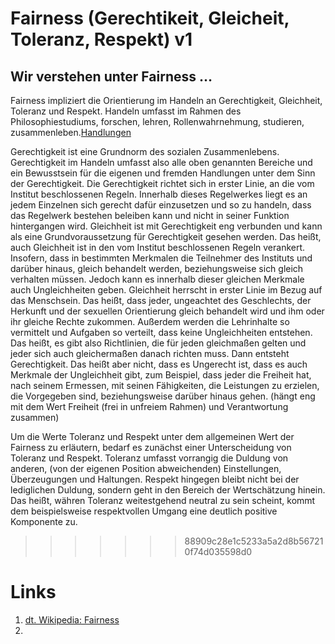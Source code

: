 <!---
   NAME - The NAME of this project is:
ethos

  FILE - The FILENAME of the current file is:
/v1.md

  CREATION - This project was CREATED on:
2017-01-28-16:15:00 UTC

  MODIFICATION - This project was last MODIFIED on:
2017-01-28-16:15:00 UTC

  VERSION - The current VERSION of this project is:
<git-commit-hash>-2017-01-28-16:15:00 UTC

  CREATOR(S) - This project was CREATED by:
Michael Czechowski, Martin Maga

  CONTACT - You can CONTACT the creator(s) or developer(s) of this project at:
E-Mail: mail@martinmaga.de

  COPYRIGHT - The COPYRIGHT holder of this project is:
COPYRIGHT (c) 2016 Martin Maga

  LICENSE - This project is LICENSED under the following license:
Martin Maga 2016 CC BY-SA 4.0 https://creativecommons.org

  SUBFILE – This is a SUBFILE! For more INFORMATION on this project go to:
/README.md
--->

# Fairness (Gerechtikeit, Gleicheit, Toleranz, Respekt) **v1**
## Wir verstehen unter Fairness …

Fairness impliziert die Orientierung im Handeln an Gerechtigkeit, Gleichheit, Toleranz und Respekt.
Handeln umfasst im Rahmen des Philosophiestudiums, forschen, lehren, Rollenwahrnehmung, studieren, zusammenleben.[Handlungen](../content/actions/)

Gerechtigkeit ist eine Grundnorm des sozialen Zusammenlebens.
Gerechtigkeit im Handeln umfasst also alle oben genannten Bereiche und ein Bewusstsein für die eigenen und fremden Handlungen unter dem Sinn der Gerechtigkeit.
Die Gerechtigkeit richtet sich in erster Linie, an die vom Institut beschlossenen Regeln. Innerhalb dieses Regelwerkes liegt es an jedem Einzelnen sich gerecht dafür einzusetzen und so zu handeln, dass das Regelwerk bestehen beleiben kann und nicht in seiner Funktion hintergangen wird.
Gleichheit ist mit Gerechtigkeit eng verbunden und kann als eine Grundvoraussetzung für Gerechtigkeit gesehen werden. Das heißt, auch Gleichheit ist in den vom Institut beschlossenen Regeln verankert. Insofern, dass in bestimmten Merkmalen die Teilnehmer des Instituts und darüber hinaus, gleich behandelt werden, beziehungsweise sich gleich verhalten müssen. Jedoch kann es innerhalb dieser gleichen Merkmale auch Ungleichheiten geben.
Gleichheit herrscht in erster Linie im Bezug auf das Menschsein. Das heißt, dass jeder, ungeachtet des Geschlechts, der Herkunft und der sexuellen Orientierung gleich behandelt wird und ihm oder ihr gleiche Rechte zukommen. Außerdem werden die Lehrinhalte so vermittelt und Aufgaben so verteilt, dass keine Ungleichheiten entstehen. Das heißt, es gibt also Richtlinien, die für jeden gleichmaßen gelten und jeder sich auch gleichermaßen danach richten muss. Dann entsteht Gerechtigkeit. Das heißt aber nicht, dass es Ungerecht ist, dass es auch Merkmale der Ungleichheit gibt, zum Beispiel, dass jeder die Freiheit hat, nach seinem Ermessen, mit seinen Fähigkeiten, die Leistungen zu erzielen, die Vorgegeben sind, beziehungsweise darüber hinaus gehen. (hängt eng mit dem Wert Freiheit (frei in unfreiem Rahmen) und Verantwortung zusammen)

Um die Werte Toleranz und Respekt unter dem allgemeinen Wert der Fairness zu erläutern, bedarf es zunächst einer Unterscheidung von Toleranz und Respekt.
Toleranz umfasst vorrangig die Duldung von anderen, (von der eigenen Position abweichenden) Einstellungen, Überzeugungen und Haltungen.
Respekt hingegen bleibt nicht bei der lediglichen Duldung, sondern geht in den Bereich der Wertschätzung hinein. Das heißt, währen Toleranz weitestgehend neutral zu sein scheint, kommt dem beispielsweise respektvollen Umgang eine deutlich positive Komponente zu.






>>>>>>> 88909c28e1c5233a5a2d8b567210f74d035598d0
# Links
1. [dt. Wikipedia: Fairness](https://de.wikipedia.org/wiki/Fairness)
2.
